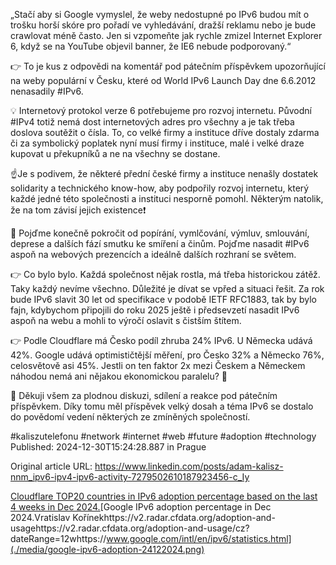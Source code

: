 „Stačí aby si Google vymyslel, že weby nedostupné po IPv6 budou mít o trošku horší skóre pro pořadí ve vyhledávání, dražší reklamu nebo je bude crawlovat méně často. Jen si vzpomeňte jak rychle zmizel Internet Explorer 6, když se na YouTube objevil banner, že IE6 nebude podporovaný.“


👉 To je kus z odpovědi na komentář pod pátečním příspěvkem upozorňující na  weby populární v Česku, které od World IPv6 Launch Day dne 6.6.2012 nenasadily #IPv6.


💡 Internetový protokol verze 6 potřebujeme pro rozvoj internetu. Původní #IPv4 totiž nemá dost internetových adres pro všechny a je tak třeba doslova soutěžit o čísla. To, co velké firmy a instituce dříve dostaly zdarma či za symbolický poplatek nyní musí firmy i instituce, malé i velké draze kupovat u překupníků a ne na všechny se dostane.


☝️Je s podivem, že některé přední české firmy a instituce nenašly dostatek solidarity a technického know-how, aby podpořily rozvoj internetu, který každé jedné této společnosti a instituci nesporně pomohl. Některým natolik, že na tom závisí jejich existence❗


🫴 Pojďme konečně pokročit od popírání, vymlčování, výmluv, smlouvání, deprese a dalších fází smutku ke smíření a činům. Pojďme nasadit #IPv6 aspoň na webových prezencích a ideálně dalších rozhraní se světem.


👉 Co bylo bylo. Každá společnost nějak rostla, má třeba historickou zátěž. Taky každý nevíme všechno. Důležité je dívat se vpřed a situaci řešit. Za rok bude IPv6 slavit 30 let od specifikace v podobě IETF RFC1883, tak by bylo fajn, kdybychom připojili do roku 2025 ještě i předsevzetí nasadit IPv6 aspoň na webu a mohli to výročí oslavit s čistším štítem.


👉 Podle Cloudflare má Česko podíl zhruba 24% IPv6. U Německa udává 42%. Google udává optimističtější měření, pro Česko 32% a Německo 76%, celosvětově asi 45%. Jestli on ten faktor 2x mezi Českem a Německem náhodou nemá ani nějakou ekonomickou paralelu? 🙂


🙏 Děkuji všem za plodnou diskuzi, sdílení a reakce pod pátečním příspěvkem. Díky tomu měl příspěvek velký dosah a téma IPv6 se dostalo do povědomí vedení některých ze zmíněných společností.


#kaliszutelefonu #network #internet #web #future #adoption #technology
Published: 2024-12-30T15:24:28.887 in Prague

Original article URL: https://www.linkedin.com/posts/adam-kalisz-nnm_ipv6-ipv4-ipv6-activity-7279502610187923456-c_Iy

[Cloudflare TOP20 countries in IPv6 adoption percentage based on the last 4 weeks in Dec 2024.](./media/cloudflare-top-ipv6-4w-30122024.png)[Google IPv6 adoption percentage in Dec 2024.Vratislav Kořínekhttps://v2.radar.cfdata.org/adoption-and-usagehttps://v2.radar.cfdata.org/adoption-and-usage/cz?dateRange=12whttps://www.google.com/intl/en/ipv6/statistics.html](./media/google-ipv6-adoption-24122024.png)